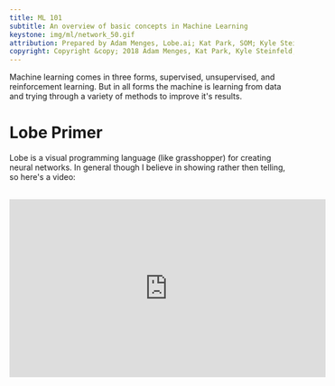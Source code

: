 ```yaml
---
title: ML 101
subtitle: An overview of basic concepts in Machine Learning
keystone: img/ml/network_50.gif
attribution: Prepared by Adam Menges, Lobe.ai; Kat Park, SOM; Kyle Steinfeld, UC Berkeley; Samantha Walker, SOM
copyright: Copyright &copy; 2018 Adam Menges, Kat Park, Kyle Steinfeld, and Samantha Walker
---
```


Machine learning comes in three forms, supervised, unsupervised, and reinforcement learning. But in all forms the machine is learning from data and trying through a variety of methods to improve it's results.


# Lobe Primer
<!-------------------- -------------------->

Lobe is a visual programming language (like grasshopper) for creating neural networks. In general though I believe in showing rather then telling, so here's a video:

<br />

<center>
<iframe width="560" height="315" src="https://www.youtube.com/embed/IN69suHxS8w" frameborder="0" allow="autoplay; encrypted-media" allowfullscreen></iframe>
</center>
